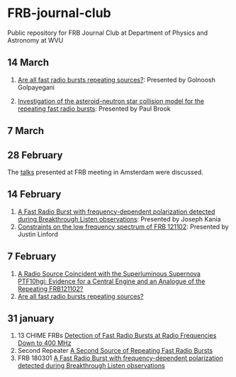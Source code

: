 # FRB-journal-club

Public repository for FRB Journal Club at Department of Physics and Astronomy at WVU 

<h2>14 March</h2>

1. [Are all fast radio bursts repeating sources?](https://arxiv.org/abs/1902.00272): Presented by Golnoosh Golpayegani

2. [Investigation of the asteroid-neutron star collision model for the repeating fast radio bursts](https://arxiv.org/abs/1902.05203): Presented by Paul Brook


<h2>7 March</h2>

<h2>28 February</h2>

The [talks](<https://sites.google.com/view/frb2019-amsterdam/programme?authuser=0>) presented at FRB meeting in Amsterdam were discussed.  

<h2>14 February</h2>

1. [A Fast Radio Burst with frequency-dependent polarization detected during Breakthrough Listen observations](https://arxiv.org/abs/1901.07412): Presented by Joseph Kania
2. [Constraints on the low frequency spectrum of FRB 121102](https://arxiv.org/abs/1902.01779): Presented by Justin Linford

<h2>7 February</h2>

1. [A Radio Source Coincident with the  Superluminous Supernova PTF10hgi: Evidence for a Central Engine and an  Analogue of the Repeating FRB121102?](https://arxiv.org/abs/1901.10479)
2. [Are all fast radio bursts repeating sources?](https://arxiv.org/abs/1902.00272)

<h2>31 january</h2> 

1. 13 CHIME FRBs [Detection of Fast Radio Bursts at Radio Frequencies Down to 400 MHz]( https://arxiv.org/abs/1901.04524)
2. Second Repeater [A Second Source of Repeating Fast Radio Bursts]( https://arxiv.org/abs/1901.04525)
3. FRB 180301 [A Fast Radio Burst with frequency-dependent polarization detected during Breakthrough Listen observations](https://arxiv.org/abs/1901.07412)
